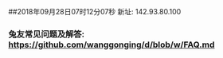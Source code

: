 ##2018年09月28日07时12分07秒 新址: 142.93.80.100
### 兔友常见问题及解答: https://github.com/wanggonging/d/blob/w/FAQ.md
